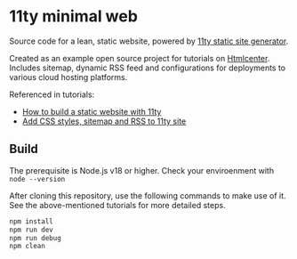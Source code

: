 # 11ty minimal web

Source code for a lean, static website, powered by [11ty static site generator](https://www.11ty.dev/).

Created as an example open source project for tutorials on [Htmlcenter](https://www.htmlcenter.com/blog/). Includes sitemap, dynamic RSS feed and configurations for deployments to various cloud hosting platforms.

Referenced in tutorials:

- [How to build a static website with 11ty](https://www.htmlcenter.com/blog/how-to-build-static-website-with-11ty/)
- [Add CSS styles, sitemap and RSS to 11ty site](https://www.htmlcenter.com/blog/build-static-website-with-11ty-part-2)

## Build

The prerequisite is Node.js v18 or higher. Check your enviroenment with `node --version`

After cloning this repository, use the following commands to make use of it. See the above-mentioned tutorials for more detailed steps.

```bash
npm install
npm run dev
npm run debug
npm clean
```
